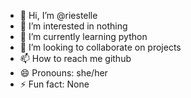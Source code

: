 - 👋 Hi, I’m @riestelle
- 👀 I’m interested in nothing
- 🌱 I’m currently learning python
- 💞️ I’m looking to collaborate on projects
- 📫 How to reach me github
- 😄 Pronouns: she/her
- ⚡ Fun fact: None

<!---
riestelle/riestelle is a ✨ special ✨ repository because its `README.md` (this file) appears on your GitHub profile.
You can click the Preview link to take a look at your changes.
--->
